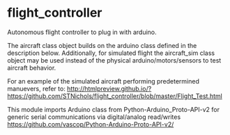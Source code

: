 # flight_controller
Autonomous flight controller to plug in with arduino.

The aircraft class object builds on the arduino class defined in the description below.
Additionally, for simulated flight the aircraft_sim class object may be used instead of the physical arduino/motors/sensors
to test aircraft behavior.

For an example of the simulated aircraft performing predetermined manuevers, refer to:
http://htmlpreview.github.io/?https://github.com/STNichols/flight_controller/blob/master/Flight_Test.html

This module imports Arduino class from Python-Arduino_Proto-API-v2
for generic serial communications via digital/analog read/writes
https://github.com/vascop/Python-Arduino-Proto-API-v2/
